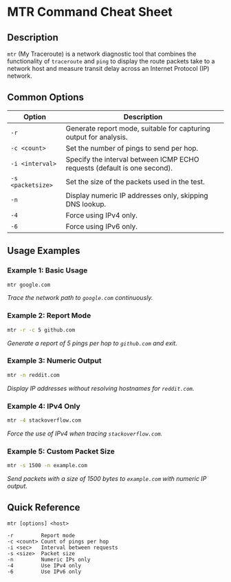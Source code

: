 # MTR Command Cheat Sheet

## Description

`mtr` (My Traceroute) is a network diagnostic tool that combines the functionality of `traceroute` and `ping` to display the route packets take to a network host and measure transit delay across an Internet Protocol (IP) network.

## Common Options

| Option          | Description                                                                  |
|-----------------|------------------------------------------------------------------------------|
| `-r`            | Generate report mode, suitable for capturing output for analysis.            |
| `-c <count>`    | Set the number of pings to send per hop.                                     |
| `-i <interval>` | Specify the interval between ICMP ECHO requests (default is one second).     |
| `-s <packetsize>` | Set the size of the packets used in the test.                               |
| `-n`            | Display numeric IP addresses only, skipping DNS lookup.                      |
| `-4`            | Force using IPv4 only.                                                       |
| `-6`            | Force using IPv6 only.                                                       |

## Usage Examples

### Example 1: Basic Usage
```bash
mtr google.com
```
*Trace the network path to `google.com` continuously.*

### Example 2: Report Mode
```bash
mtr -r -c 5 github.com
```
*Generate a report of 5 pings per hop to `github.com` and exit.*

### Example 3: Numeric Output
```bash
mtr -n reddit.com
```
*Display IP addresses without resolving hostnames for `reddit.com`.*

### Example 4: IPv4 Only
```bash
mtr -4 stackoverflow.com
```
*Force the use of IPv4 when tracing `stackoverflow.com`.*

### Example 5: Custom Packet Size
```bash
mtr -s 1500 -n example.com
```
*Send packets with a size of 1500 bytes to `example.com` with numeric IP output.*

## Quick Reference

```plaintext
mtr [options] <host>

-r         Report mode
-c <count> Count of pings per hop
-i <sec>   Interval between requests
-s <size>  Packet size
-n         Numeric IPs only
-4         Use IPv4 only
-6         Use IPv6 only
```
